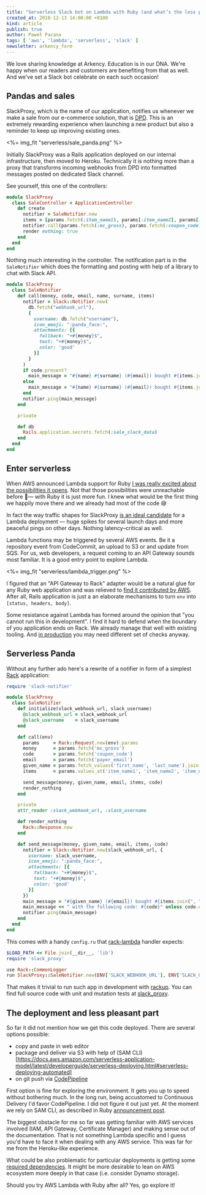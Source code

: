 ```yaml
---
title: "Serverless Slack bot on Lambda with Ruby (and what’s the less pleasant part about it)"
created_at: 2018-12-13 14:00:00 +0100
kind: article
publish: true
author: Paweł Pacana
tags: [ 'aws', 'lambda', 'serverless', 'slack' ]
newsletter: arkency_form
---
```


We love sharing knowledge at Arkency. Education is in our DNA. We're happy when our readers and customers are benefiting from that as well. And we've set a Slack bot celebrate on each such occasion!

## Pandas and sales

SlackProxy, which is the name of our application, notifies us whenever we make a sale from our e-commerce solution, that is [DPD](https://arkency.dpdcart.com). This is an extremely rewarding experience when launching a new product but also a reminder to keep up improving existing ones.

<%= img_fit "serverless/sale_panda.png" %>

Initially SlackProxy was a Rails application deployed on our internal infrastructure, then moved to Heroku. Technically it is nothing more than a proxy that transforms incoming webhooks from DPD into formatted messages posted on dedicated Slack channel.

See yourself, this one of the controllers:

```ruby
module SlackProxy
  class SaleController < ApplicationController
    def create
      notifier = SaleNotifier.new
      items = [params.fetch(:item_name1), params[:item_name2], params[:item_name3], params[:item_name4]].compact
      notifier.call(params.fetch(:mc_gross), params.fetch(:coupon_code), params.fetch(:payer_email), params.fetch(:first_name), params.fetch(:last_name), items)
      render nothing: true
    end
  end
end
```

Nothing much interesting in the controller. The notification part is in the `SaleNotifier` which does the formatting and posting with help of a library to chat with Slack API.

```ruby
module SlackProxy
  class SaleNotifier
    def call(money, code, email, name, surname, items)
      notifier = Slack::Notifier.new(
        db.fetch("webhook_url"),
        {
          username: db.fetch("username"),
          icon_emoji: ":panda_face:",
          attachments: [{
            fallback: "+#{money}$",
            text: "+#{money}$",
            color: 'good'
          }]
        }
      )
      if code.present?
        main_message = "#{name} #{surname} (#{email}) bought #{items.join(", ")} with the following code: #{code}"
      else
        main_message = "#{name} #{surname} (#{email}) bought #{items.join(", ")}"
      end
      notifier.ping(main_message)
    end

    private

    def db
      Rails.application.secrets.fetch(:sale_slack_data)
    end
  end
end
```


## Enter serverless

When AWS announced Lambda support for Ruby [I was really excited about the possibilities it opens](https://twitter.com/pawelpacana/status/1068525554708602882). Not that those possibilities were unreachable before — with Ruby it is just more fun. I knew what would be the first thing we happily move there and we already had most of the code 😅

In fact the way traffic shapes for SlackProxy [is an ideal candidate](https://servers.lol) for a Lambda deployment — huge spikes for several launch days and more peaceful pings on other days. Nothing latency–critical as well.

Lambda functions may be triggered by several AWS events. Be it a repository event from CodeCommit, an upload to S3 or and update from SQS. For us, web developers, a request coming to an API Gateway sounds most familiar. It is a good entry point to explore Lambda.

<%= img_fit "serverless/lambda_trigger.png" %>

I figured that an "API Gateway to Rack" adapter would be a natural glue for any Ruby web application and was relieved to [find it contributed by AWS](https://github.com/aws-samples/serverless-sinatra-sample/blob/master/lambda.rb). After all, Rails application is just a an elaborate mechanisms to turn `env` into `[status, headers, body]`.

Some resistance against Lambda has formed around the opinion that "you cannot run this in development". I find it hard to defend when the boundary of you application ends on Rack. We already manage that well with existing tooling. And [in production](https://blog.arkency.com/2017/01/run-your-tests-on-production/) you may need different set of checks anyway.

## Serverless Panda

Without any further ado here's a rewrite of a notifier in form of a simplest [Rack](https://rack.github.io) application:

```ruby
require 'slack-notifier'

module SlackProxy
  class SaleNotifier
    def initialize(slack_webhook_url, slack_username)
      @slack_webhook_url = slack_webhook_url
      @slack_username    = slack_username
    end

    def call(env)
      params     = Rack::Request.new(env).params
      money      = params.fetch('mc_gross')
      code       = params.fetch('coupon_code')
      email      = params.fetch('payer_email')
      given_name = params.fetch_values('first_name', 'last_name').join(' ')
      items      = params.values_at('item_name1', 'item_name2', 'item_name3', 'item_name4').compact

      send_message(money, given_name, email, items, code)
      render_nothing
    end

    private
    attr_reader :slack_webhook_url, :slack_username

    def render_nothing
      Rack::Response.new
    end

    def send_message(money, given_name, email, items, code)
      notifier = Slack::Notifier.new(slack_webhook_url, {
        username: slack_username,
        icon_emoji: ":panda_face:",
        attachments: [{
          fallback: "+#{money}$",
          text: "+#{money}$",
          color: 'good'
        }]
      })
      main_message = "#{given_name} (#{email}) bought #{items.join(", ")}"
      main_message << " with the following code: #{code}" unless code.empty?
      notifier.ping(main_message)
    end
  end
end
```

This comes with a handy `config.ru` that [rack-lambda](https://github.com/arkency/slack_proxy/blob/843442a7722e4aed40dcfec130011d8a2a81fb58/lambda.rb#L21) handler expects:

```ruby
$LOAD_PATH << File.join(__dir__, 'lib')
require 'slack_proxy'

use Rack::CommonLogger
run SlackProxy::SaleNotifier.new(ENV['SLACK_WEBHOOK_URL'], ENV['SLACK_USERNAME'])
```

That makes it trivial to run such app in development with [rackup](https://github.com/arkency/slack_proxy/blob/843442a7722e4aed40dcfec130011d8a2a81fb58/Makefile#L9). You can find full source code with unit and mutation tests at [slack_proxy](https://github.com/arkency/slack_proxy).

## The deployment and less pleasant part

So far it did not mention how we get this code deployed. There are several options possible:

* copy and paste in web editor
* package and deliver via S3 with help of (SAM CLI)[https://docs.aws.amazon.com/serverless-application-model/latest/developerguide/serverless-deploying.html#serverless-deploying-automated]
* on git push via [CodePipeline](https://docs.aws.amazon.com/lambda/latest/dg/build-pipeline.html)

First option is fine for exploring the environment. It gets you up to speed without bothering much. In the long run, being accustomed to Continuous Delivery I'd favor CodePipeline. I did not figure it out just yet. At the moment we rely on SAM CLI, as described in Ruby [announcement post](https://aws.amazon.com/blogs/compute/announcing-ruby-support-for-aws-lambda/).

The biggest obstacle for me so far was getting familiar with AWS services involved (IAM, API Gateway, Certificate Manager) and making sense out of the documentation. That is not something Lambda specific and I guess you'd have to face it when dealing with any AWS service. This was far for me from the Heroku-like experience.

What could be also problematic for particular deployments is getting some [required dependencies](https://www.reddit.com/r/ruby/comments/a3e7a1/postgresql_on_aws_lambda_ruby/). It might be more desirable to lean on AWS ecosystem more deeply in that case (i.e. consider Dynamo storage).

Should you try AWS Lambda with Ruby after all? Yes, go explore it!
